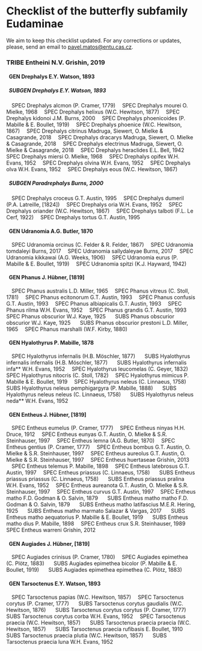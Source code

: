 # Checklist of the butterfly subfamily Eudaminae
We aim to keep this checklist updated. For any corrections or updates, please, send an email to pavel.matos@entu.cas.cz.

### TRIBE Entheini N.V. Grishin, 2019
#### &ensp;GEN Drephalys E.Y. Watson, 1893
##### &ensp;SUBGEN Drephalys E.Y. Watson, 1893
&ensp;&ensp;SPEC Drephalys alcmon (P. Cramer, 1779)
&ensp;&ensp;SPEC Drephalys mourei O. Mielke, 1968
&ensp;&ensp;SPEC Drephalys helixus (W.C. Hewitson, 1877)
&ensp;&ensp;SPEC Drephalys kidonoi J.M. Burns, 2000
&ensp;&ensp;SPEC Drephalys phoenicoides (P. Mabille & E. Boullet, 1919)
&ensp;&ensp;SPEC Drephalys phoenice (W.C. Hewitson, 1867)
&ensp;&ensp;SPEC Drephalys citrinus Madruga, Siewert, O. Mielke & Casagrande, 2018
&ensp;&ensp;SPEC Drephalys dracarys Madruga, Siewert, O. Mielke & Casagrande, 2018
&ensp;&ensp;SPEC Drephalys electrinus Madruga, Siewert, O. Mielke & Casagrande, 2018
&ensp;&ensp;SPEC Drephalys heraclides E.L. Bell, 1942
&ensp;&ensp;SPEC Drephalys miersi O. Mielke, 1968
&ensp;&ensp;SPEC Drephalys opifex W.H. Evans, 1952
&ensp;&ensp;SPEC Drephalys olvina W.H. Evans, 1952
&ensp;&ensp;SPEC Drephalys olva W.H. Evans, 1952
&ensp;&ensp;SPEC Drephalys eous (W.C. Hewitson, 1867)
##### &ensp;SUBGEN Paradrephalys Burns, 2000
&ensp;&ensp;SPEC Drephalys croceus G.T. Austin, 1995
&ensp;&ensp;SPEC Drephalys dumeril (P.A. Latreille, [1824])
&ensp;&ensp;SPEC Drephalys oria W.H. Evans, 1952
&ensp;&ensp;SPEC Drephalys oriander (W.C. Hewitson, 1867)
&ensp;&ensp;SPEC Drephalys talboti (F.L. Le Cerf, 1922)
&ensp;&ensp;SPEC Drephalys tortus G.T. Austin, 1995
#### &ensp;GEN Udranomia A.G. Butler, 1870
&ensp;&ensp;SPEC Udranomia orcinus (C. Felder & R. Felder, 1867)
&ensp;&ensp;SPEC Udranomia tomdaleyi Burns, 2017
&ensp;&ensp;SPEC Udranomia sallydaleyae Burns, 2017
&ensp;&ensp;SPEC Udranomia kikkawai (A.G. Weeks, 1906)
&ensp;&ensp;SPEC Udranomia eurus (P. Mabille & E. Boullet, 1919)
&ensp;&ensp;SPEC Udranomia spitzi (K.J. Hayward, 1942)
#### &ensp;GEN Phanus J. Hübner, [1819]
&ensp;&ensp;SPEC Phanus australis L.D. Miller, 1965
&ensp;&ensp;SPEC Phanus vitreus (C. Stoll, 1781)
&ensp;&ensp;SPEC Phanus ecitonorum G.T. Austin, 1993
&ensp;&ensp;SPEC Phanus confusis G.T. Austin, 1993
&ensp;&ensp;SPEC Phanus albiapicalis G.T. Austin, 1993
&ensp;&ensp;SPEC Phanus rilma W.H. Evans, 1952
&ensp;&ensp;SPEC Phanus grandis G.T. Austin, 1993
&ensp;&ensp;SPEC Phanus obscurior W.J. Kaye, 1925
&ensp;&ensp;&ensp;SUBS Phanus obscurior obscurior W.J. Kaye, 1925
&ensp;&ensp;&ensp;SUBS Phanus obscurior prestoni L.D. Miller, 1965
&ensp;&ensp;SPEC Phanus marshalli (W.F. Kirby, 1880)
#### &ensp;GEN Hyalothyrus P. Mabille, 1878
&ensp;&ensp;SPEC Hyalothyrus infernalis (H.B. Möschler, 1877)
&ensp;&ensp;&ensp;SUBS Hyalothyrus infernalis infernalis (H.B. Möschler, 1877)
&ensp;&ensp;&ensp;SUBS Hyalothyrus infernalis infa** W.H. Evans, 1952
&ensp;&ensp;SPEC Hyalothyrus leucomelas (C. Geyer, 1832)
&ensp;&ensp;SPEC Hyalothyrus nitocris (C. Stoll, 1782)
&ensp;&ensp;SPEC Hyalothyrus mimicus P. Mabille & E. Boullet, 1919
&ensp;&ensp;SPEC Hyalothyrus neleus (C. Linnaeus, 1758)
&ensp;&ensp;&ensp;SUBS Hyalothyrus neleus pemphigargyra (P. Mabille, 1888)
&ensp;&ensp;&ensp;SUBS Hyalothyrus neleus neleus (C. Linnaeus, 1758)
&ensp;&ensp;&ensp;SUBS Hyalothyrus neleus neda** W.H. Evans, 1952
#### &ensp;GEN Entheus J. Hübner, [1819]
&ensp;&ensp;SPEC Entheus eumelus (P. Cramer, 1777)
&ensp;&ensp;SPEC Entheus ninyas H.H. Druce, 1912
&ensp;&ensp;SPEC Entheus eunyas G.T. Austin, O. Mielke & S.R. Steinhauser, 1997
&ensp;&ensp;SPEC Entheus lemna (A.G. Butler, 1870)
&ensp;&ensp;SPEC Entheus gentius (P. Cramer, 1777)
&ensp;&ensp;SPEC Entheus bombus G.T. Austin, O. Mielke & S.R. Steinhauser, 1997
&ensp;&ensp;SPEC Entheus aureolus G.T. Austin, O. Mielke & S.R. Steinhauser, 1997
&ensp;&ensp;SPEC Entheus huertaseae Grishin, 2013
&ensp;&ensp;SPEC Entheus telemus P. Mabille, 1898
&ensp;&ensp;SPEC Entheus latebrosus G.T. Austin, 1997
&ensp;&ensp;SPEC Entheus priassus (C. Linnaeus, 1758)
&ensp;&ensp;&ensp;SUBS Entheus priassus priassus (C. Linnaeus, 1758)
&ensp;&ensp;&ensp;SUBS Entheus priassus pralina W.H. Evans, 1952
&ensp;&ensp;SPEC Entheus aureanota G.T. Austin, O. Mielke & S.R. Steinhauser, 1997
&ensp;&ensp;SPEC Entheus curvus G.T. Austin, 1997
&ensp;&ensp;SPEC Entheus matho F.D. Godman & O. Salvin, 1879
&ensp;&ensp;&ensp;SUBS Entheus matho matho F.D. Godman & O. Salvin, 1879
&ensp;&ensp;&ensp;SUBS Entheus matho latifascius M.E.R. Hering, 1925
&ensp;&ensp;&ensp;SUBS Entheus matho marmato Salazar & Vargas, 2017
&ensp;&ensp;&ensp;SUBS Entheus matho aequatorius P. Mabille & E. Boullet, 1919
&ensp;&ensp;&ensp;SUBS Entheus matho dius P. Mabille, 1898
&ensp;&ensp;SPEC Entheus crux S.R. Steinhauser, 1989
&ensp;&ensp;SPEC Entheus warreni Grishin, 2012
#### &ensp;GEN Augiades J. Hübner, [1819]
&ensp;&ensp;SPEC Augiades crinisus (P. Cramer, 1780)
&ensp;&ensp;SPEC Augiades epimethea (C. Plötz, 1883)
&ensp;&ensp;&ensp;SUBS Augiades epimethea bicolor (P. Mabille & E. Boullet, 1919)
&ensp;&ensp;&ensp;SUBS Augiades epimethea epimethea (C. Plötz, 1883)
#### &ensp;GEN Tarsoctenus E.Y. Watson, 1893
&ensp;&ensp;SPEC Tarsoctenus papias (W.C. Hewitson, 1857)
&ensp;&ensp;SPEC Tarsoctenus corytus (P. Cramer, 1777)
&ensp;&ensp;&ensp;SUBS Tarsoctenus corytus gaudialis (W.C. Hewitson, 1876)
&ensp;&ensp;&ensp;SUBS Tarsoctenus corytus corytus (P. Cramer, 1777)
&ensp;&ensp;&ensp;SUBS Tarsoctenus corytus corba W.H. Evans, 1952
&ensp;&ensp;SPEC Tarsoctenus praecia (W.C. Hewitson, 1857)
&ensp;&ensp;&ensp;SUBS Tarsoctenus praecia praecia (W.C. Hewitson, 1857)
&ensp;&ensp;&ensp;SUBS Tarsoctenus praecia rufibasis E. Boullet, 1910
&ensp;&ensp;&ensp;SUBS Tarsoctenus praecia plutia (W.C. Hewitson, 1857)
&ensp;&ensp;&ensp;SUBS Tarsoctenus praecia luna W.H. Evans, 1952
